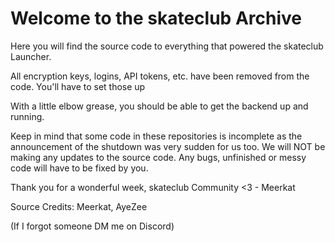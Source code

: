 # Welcome to the skateclub Archive

Here you will find the source code to everything that powered the skateclub Launcher.

All encryption keys, logins, API tokens, etc. have been removed from the code. You'll have to set those up

With a little elbow grease, you should be able to get the backend up and running.

Keep in mind that some code in these repositories is incomplete as the announcement of the shutdown was very sudden for us too. We will NOT be making any updates to the source code. Any bugs, unfinished or messy code will have to be fixed by you.

Thank you for a wonderful week, skateclub Community <3 - Meerkat

Source Credits: Meerkat, AyeZee

(If I forgot someone DM me on Discord)
